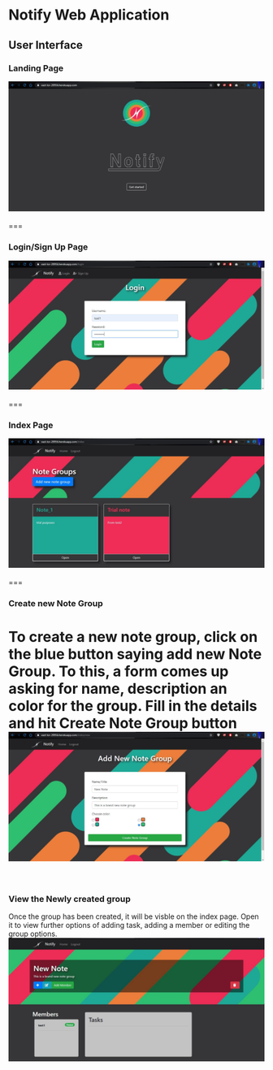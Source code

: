 # Notify Web Application

## User Interface

### Landing Page
<img src="images/Splash screen.JPG">
<br/>
<br/>
===

### Login/Sign Up Page
<img src="images/Login Screen.JPG">
<br/>
<br/>
===

### Index Page
<img src="images/Index page.JPG">
<br/>
<br/>
===

### Create new Note Group

To create a new note group, click on the blue button saying add new Note Group. To this, a form comes up asking for name, description an color for the group. Fill in the details and hit Create Note Group button
<img src="images/New note group.JPG">
<br/>
<br/>
===

### View the Newly created group

Once the group has been created, it will be visble on the index page. Open it to view further options of adding task, adding a member or editing the group options.
<img src="images/Show note.JPG">
<br/>
<br/>